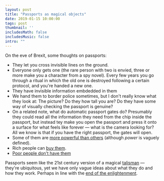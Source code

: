 ```yaml
---
layout: post
title: "Passports as magical objects"
date: 2019-01-15 10:00:00
tags: post
thumbnail: ''
includesMath: false
includesMusic: false
intro: ""
---
```


On the eve of Brexit, some thoughts on passports:

- They let you cross invisible lines on the ground.
- Everyone only gets one (the rare person with two is envied, three or more make you a character from a spy novel). Every few years you go through a ritual in which the old one is destroyed following a certain protocol, and you're handed a new one.
- They have invisible information embdedded in them
- We hand them to border police sometimes, but I don't really know what they look at: The picture? Do they how tall you are? Do they have some way of visually checking the passport is genuine?
- On a related note, what do automatic passport gates do? Presumably they could read all the information they need from the chip inside the passport, but instead tey make you open the passport and press it onto a surface for what feels like forever — what is the camera looking for? All we know is that if you have the right passport, the gates will open.
- Some of them are [more powerful than others](https://www.passportindex.org/byRank.php) (although *power* is vaguely defined).
- Rich people can [buy them](https://www.businessinsider.com/countries-where-you-can-buy-citizenship-residency-or-passport-2018-9?r=US&IR=T). 
- [Poor people don't have them](https://www.theatlantic.com/national/archive/2011/03/americas-great-passport-divide/72399/)

Passports seem like the 21st century version of a magical [talisman](https://en.wikipedia.org/wiki/Talisman) — they're ubiquitous, yet we have only vague ideas about what they do and how they work. Perhaps in line with the [end of the enlightenment](https://www.theatlantic.com/magazine/archive/2018/06/henry-kissinger-ai-could-mean-the-end-of-human-history/559124/).